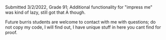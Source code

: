 Submitted 3/2/2022, Grade 91; Additional functionality for "impress me" was kind of lazy, still got that A though.


Future burris students are welcome to contact with me with questions; do not copy my code, I will find out, I have unique stuff in here you cant find for proof. 
